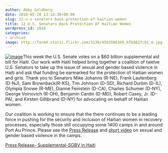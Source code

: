 ```yaml
---
author: Abby Goldberg
date: 2010-05-28 13:16:36+00:00
slug: 12-u-s-senators-back-protection-of-haitian-women
title: 12 U.S. Senators Back Protection Of Haitian Women
wordpress_id: 1828
categories:
- archive
image: http://farm4.static.flickr.com/3130/4563506369_6fb5627cb1_m.jpg
---
```


[![image](http://farm4.static.flickr.com/3130/4563506369_6fb5627cb1_m.jpg)](http://www.flickr.com/photos/digitaldemocracy/sets/72157623791167187/)This week the U.S.  Senate votes on a $60 billion supplemental  aid bill for Haiti. Our work with Haiti helped bring together a coalition of twelve  U.S. Senators to take up the issue of sexual and gender based violence  in Haiti and ask that funding be earmarked for the protection of Haitian  women and girls. Thank you to Senators Mike Johanns (R-NE), Frank  Lautenberg (D-NJ), Sam Brownback(R-KS), Tim Johnson (D-SD), Richard  Durbin (D-IL), Olympia  Snowe (R-ME), Dianne Feinstein (D-CA), Charles Schumer (D-NY), George  Voinovich (R-OH), Benjamin Cardin (D-MD), Robert Casey, Jr. (D-PA), and  Kirsten Gillibrand (D-NY) for advocating on behalf of Haitian women.

Our   coalition is working to ensure that the there continues to be a leading  force in pushing for the security and inclusion of Haitian women in  recovery processes, especially those still occupying some 1400 camps in  and around Port Au Prince. Please see the [Press Release](http://r20.rs6.net/tn.jsp?t=9brw6udab.0.0.859ntucab.0&p=http%3A%2F%2Fwww.scribd.com%2Fdoc%2F32065078%2FPress-Release-Supplemental-SGBV-in-Haiti&id=preview) and [short video](http://r20.rs6.net/tn.jsp?t=9brw6udab.0.0.859ntucab.0&p=http%3A%2F%2Fvimeo.com%2F11091051&id=preview) on sexual and gender based violence in  the camps.

[Press Release- Supplemental-SGBV in Haiti](http://www.scribd.com/doc/32065078/Press-Release-Supplemental-SGBV-in-Haiti)
